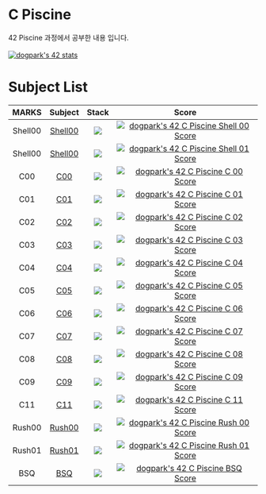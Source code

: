 # C Piscine
42 Piscine 과정에서 공부한 내용 입니다.
<br>
<br>
[![dogpark's 42 stats](https://badge42.vercel.app/api/v2/clam4rmh700350fjk8ctdih83/stats?cursusId=9&coalitionId=piscine)](https://github.com/JaeSeoKim/badge42)

# Subject List
| MARKS | Subject | Stack | Score |
| :---: | :-----: | :---: | :---: |
| Shell00 | [Shell00](https://github.com/moeyg/C-Piscine/tree/main/Piscine/Shell/Shell00) | <img src="https://img.shields.io/badge/linux-FCC624?style=for-the-badge&logo=linux&logoColor=black"> | [![dogpark's 42 C Piscine Shell 00 Score](https://badge42.vercel.app/api/v2/clam4rmh700350fjk8ctdih83/project/2804382)](https://github.com/JaeSeoKim/badge42) |
| Shell00 | [Shell00](https://github.com/moeyg/C-Piscine/tree/main/Piscine/Shell/Shell01) | <img src="https://img.shields.io/badge/linux-FCC624?style=for-the-badge&logo=linux&logoColor=black"> | [![dogpark's 42 C Piscine Shell 01 Score](https://badge42.vercel.app/api/v2/clam4rmh700350fjk8ctdih83/project/2805488)](https://github.com/JaeSeoKim/badge42) |
| C00 | [C00](https://github.com/moeyg/C-Piscine/tree/main/Piscine/C/C00) | <img src="https://img.shields.io/badge/c-A8B9CC?style=for-the-badge&logo=c&logoColor=white"> | [![dogpark's 42 C Piscine C 00 Score](https://badge42.vercel.app/api/v2/clam4rmh700350fjk8ctdih83/project/2816844)](https://github.com/JaeSeoKim/badge42) |
| C01 | [C01](https://github.com/moeyg/C-Piscine/tree/main/Piscine/C/C01) | <img src="https://img.shields.io/badge/c-A8B9CC?style=for-the-badge&logo=c&logoColor=white"> | [![dogpark's 42 C Piscine C 01 Score](https://badge42.vercel.app/api/v2/clam4rmh700350fjk8ctdih83/project/2816852)](https://github.com/JaeSeoKim/badge42) |
| C02 | [C02](https://github.com/moeyg/C-Piscine/tree/main/Piscine/C/C02) | <img src="https://img.shields.io/badge/c-A8B9CC?style=for-the-badge&logo=c&logoColor=white"> | [![dogpark's 42 C Piscine C 02 Score](https://badge42.vercel.app/api/v2/clam4rmh700350fjk8ctdih83/project/2821345)](https://github.com/JaeSeoKim/badge42) |
| C03 | [C03](https://github.com/moeyg/C-Piscine/tree/main/Piscine/C/C03) | <img src="https://img.shields.io/badge/c-A8B9CC?style=for-the-badge&logo=c&logoColor=white"> | [![dogpark's 42 C Piscine C 03 Score](https://badge42.vercel.app/api/v2/clam4rmh700350fjk8ctdih83/project/2823299)](https://github.com/JaeSeoKim/badge42) |
| C04 | [C04](https://github.com/moeyg/C-Piscine/tree/main/Piscine/C/C04) | <img src="https://img.shields.io/badge/c-A8B9CC?style=for-the-badge&logo=c&logoColor=white"> | [![dogpark's 42 C Piscine C 04 Score](https://badge42.vercel.app/api/v2/clam4rmh700350fjk8ctdih83/project/2831551)](https://github.com/JaeSeoKim/badge42) |
| C05 | [C05](https://github.com/moeyg/C-Piscine/tree/main/Piscine/C/C05) | <img src="https://img.shields.io/badge/c-A8B9CC?style=for-the-badge&logo=c&logoColor=white"> | [![dogpark's 42 C Piscine C 05 Score](https://badge42.vercel.app/api/v2/clam4rmh700350fjk8ctdih83/project/2833903)](https://github.com/JaeSeoKim/badge42) |
| C06 | [C06](https://github.com/moeyg/C-Piscine/tree/main/Piscine/C/C06) | <img src="https://img.shields.io/badge/c-A8B9CC?style=for-the-badge&logo=c&logoColor=white"> | [![dogpark's 42 C Piscine C 06 Score](https://badge42.vercel.app/api/v2/clam4rmh700350fjk8ctdih83/project/2833934)](https://github.com/JaeSeoKim/badge42) |
| C07 | [C07](https://github.com/moeyg/C-Piscine/tree/main/Piscine/C/C07) | <img src="https://img.shields.io/badge/c-A8B9CC?style=for-the-badge&logo=c&logoColor=white"> | [![dogpark's 42 C Piscine C 07 Score](https://badge42.vercel.app/api/v2/clam4rmh700350fjk8ctdih83/project/2838370)](https://github.com/JaeSeoKim/badge42) |
| C08 | [C08](https://github.com/moeyg/C-Piscine/tree/main/Piscine/C/C08) | <img src="https://img.shields.io/badge/c-A8B9CC?style=for-the-badge&logo=c&logoColor=white"> | [![dogpark's 42 C Piscine C 08 Score](https://badge42.vercel.app/api/v2/clam4rmh700350fjk8ctdih83/project/2839391)](https://github.com/JaeSeoKim/badge42) |
| C09 | [C09](https://github.com/moeyg/C-Piscine/tree/main/Piscine/C/C09) | <img src="https://img.shields.io/badge/c-A8B9CC?style=for-the-badge&logo=c&logoColor=white"> | [![dogpark's 42 C Piscine C 09 Score](https://badge42.vercel.app/api/v2/clam4rmh700350fjk8ctdih83/project/2840593)](https://github.com/JaeSeoKim/badge42) |
| C11 | [C11](https://github.com/moeyg/C-Piscine/tree/main/Piscine/C/C11) | <img src="https://img.shields.io/badge/c-A8B9CC?style=for-the-badge&logo=c&logoColor=white"> | [![dogpark's 42 C Piscine C 11 Score](https://badge42.vercel.app/api/v2/clam4rmh700350fjk8ctdih83/project/2842276)](https://github.com/JaeSeoKim/badge42) |
| Rush00 | [Rush00](https://github.com/moeyg/C-Piscine/tree/main/Piscine/Rush/rush00/ex00) | <img src="https://img.shields.io/badge/c-A8B9CC?style=for-the-badge&logo=c&logoColor=white"> | [![dogpark's 42 C Piscine Rush 00 Score](https://badge42.vercel.app/api/v2/clam4rmh700350fjk8ctdih83/project/2811957)](https://github.com/JaeSeoKim/badge42) |
| Rush01 | [Rush01](https://github.com/moeyg/C-Piscine/tree/main/Piscine/Rush/rush01/ex00) | <img src="https://img.shields.io/badge/c-A8B9CC?style=for-the-badge&logo=c&logoColor=white"> | [![dogpark's 42 C Piscine Rush 01 Score](https://badge42.vercel.app/api/v2/clam4rmh700350fjk8ctdih83/project/2822056)](https://github.com/JaeSeoKim/badge42) |
| BSQ | [BSQ](https://github.com/moeyg/C-Piscine/tree/main/Piscine/BSQ) | <img src="https://img.shields.io/badge/c-A8B9CC?style=for-the-badge&logo=c&logoColor=white"> | [![dogpark's 42 C Piscine BSQ Score](https://badge42.vercel.app/api/v2/clam4rmh700350fjk8ctdih83/project/2838643)](https://github.com/JaeSeoKim/badge42) |
